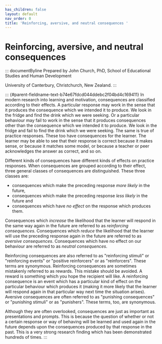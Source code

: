 ```yaml
---
has_children: false
layout: default
nav_order: 0
title: 'Reinforcing, aversive, and neutral consequences '
---
```

# Reinforcing, aversive, and neutral consequences 


::: documentByline
Prepared by John Church, PhD, School of Educational Studies and Human
Development

University of Canterbury, Christchurch, New Zealand.
:::

::: {#parent-fieldname-text-b74e67fdcd044ddebc2f04bd4c169411}
In modern research into learning and motivation, consequences are
classified according to their effects. A particular response may work in
the sense that it produces the consequence which we intended it to
produce. We look in the fridge and find the drink which we were seeking.
Or a particular behaviour may fail to work in the sense that it produces
consequences other than the consequence which we intended it to produce.
We look in the fridge and fail to find the drink which we were seeking.
The same is true of practice responses. These too have consequences for
the learner. The learner may be able to see that their response is
correct because it makes sense, or because it matches some model, or
because a teacher or peer acknowledges the answer as correct, and so on.

Different kinds of consequences have different kinds of effects on
practice responses. When consequences are grouped according to their
effect, three general classes of consequences are distinguished. These
three classes are:

-   consequences which make the preceding response *more likely* in the
    future,
-   consequences which make the preceding response *less likely* in the
    future and
-   consequences which have *no effect* on the response which produces
    them.

Consequences which *increase* the likelihood that the learner will
respond in the same way again in the future are referred to as
*reinforcing consequences*. Consequences which *reduce* the likelihood
that the learner will use the preceding response again in the future are
referred to as *aversive consequences*. Consequences which have no
effect on our behaviour are referred to as *neutral consequences*.

Reinforcing consequences are also referred to as "reinforcing stimuli"
or "reinforcing events" or "positive reinforcers" or as "reinforcers".
These terms are synonymous. Reinforcing consequences are sometimes
mistakenly referred to as rewards. This mistake should be avoided. A
reward is something which you hope the recipient will like. A
reinforcing consequence is an event which has a particular kind of
effect on the particular behaviour which produces it (making it more
likely that the learner will respond again in that particular way next
time the situation arises). Aversive consequences are often referred to
as "punishing consequences" or "punishing stimuli" or as "punishers".
These terms, too, are synonymous.

Although they are often overlooked, consequences are just as important
as presentations and prompts. This is because the question of whether or
not a certain response or way of behaving will be learned and used again
in the future depends upon the consequences produced by that response in
the past. This is a very strong research finding which has been
demonstrated hundreds of times.
:::
